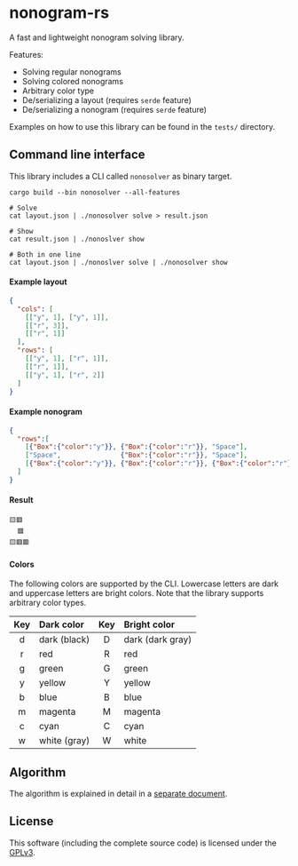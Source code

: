 # nonogram-rs
A fast and lightweight nonogram solving library.

Features:
* Solving regular nonograms
* Solving colored nonograms
* Arbitrary color type
* De/serializing a layout (requires `serde` feature)
* De/serializing a nonogram (requires `serde` feature)

Examples on how to use this library can be found in the `tests/` directory.

## Command line interface
This library includes a CLI called `nonosolver` as binary target.

```shell
cargo build --bin nonosolver --all-features
```
```shell
# Solve
cat layout.json | ./nonosolver solve > result.json

# Show
cat result.json | ./nonoslver show

# Both in one line
cat layout.json | ./nonoslver solve | ./nonosolver show
```
#### Example layout
```json
{
  "cols": [
    [["y", 1], ["y", 1]],
    [["r", 3]],
    [["r", 1]]
  ],
  "rows": [
    [["y", 1], ["r", 1]],
    [["r", 1]],
    [["y", 1], ["r", 2]]
  ]
}
```

#### Example nonogram
```json
{
  "rows":[
    [{"Box":{"color":"y"}}, {"Box":{"color":"r"}}, "Space"],
    ["Space",               {"Box":{"color":"r"}}, "Space"],
    [{"Box":{"color":"y"}}, {"Box":{"color":"r"}}, {"Box":{"color":"r"}}]
  ]
}
```

#### Result
```
🟨🟥  
  🟥  
🟨🟥🟥
```

#### Colors
The following colors are supported by the CLI.
Lowercase letters are dark and uppercase letters are bright colors.
Note that the library supports arbitrary color types.

| Key | Dark color   | Key | Bright color     |
|:---:|:-------------|:---:|:-----------------|
|  d  | dark (black) |  D  | dark (dark gray) |
|  r  | red          |  R  | red              |
|  g  | green        |  G  | green            |
|  y  | yellow       |  Y  | yellow           |
|  b  | blue         |  B  | blue             |
|  m  | magenta      |  M  | magenta          |
|  c  | cyan         |  C  | cyan             |
|  w  | white (gray) |  W  | white            |

## Algorithm
The algorithm is explained in detail in a [separate document](ALGORITHM.md).

## License
This software (including the complete source code) is licensed under the [GPLv3](LICENSE).